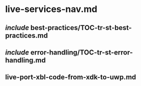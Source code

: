 # live-services-nav.md

## _include_ best-practices/TOC-tr-st-best-practices.md

## _include_ error-handling/TOC-tr-st-error-handling.md

## live-port-xbl-code-from-xdk-to-uwp.md
